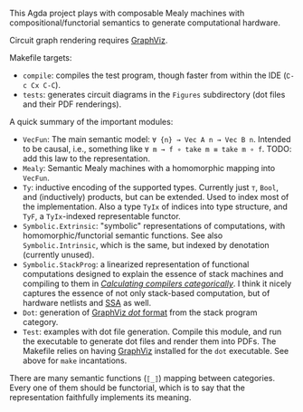This Agda project plays with composable Mealy machines with compositional/functorial semantics to generate computational hardware.

Circuit graph rendering requires [GraphViz](https://graphviz.org/).

Makefile targets:

*   `compile`: compiles the test program, though faster from within the IDE (`∁-c C­x C-C`).
*   `tests`: generates circuit diagrams in the `Figures` subdirectory (dot files and their PDF renderings).

A quick summary of the important modules:

*   `VecFun`: The main semantic model: `∀ {n} → Vec A n → Vec B n`.
    Intended to be causal, i.e., something like `∀ m → f ∘ take m ≡ take m ∘ f`.
    TODO: add this law to the representation.
*   `Mealy`: Semantic Mealy machines with a homomorphic mapping into `VecFun`.
*   `Ty`: inductive encoding of the supported types.
    Currently just `⊤`, `Bool`, and (inductively) products, but can be extended.
    Used to index most of the implementation.
    Also a type `TyIx` of indices into type structure, and `TyF`, a `TyIx`-indexed representable functor.
*   `Symbolic.Extrinsic`: "symbolic" representations of computations, with homomorphic/functorial semantic functions.
    See also `Symbolic.Intrinsic`, which is the same, but indexed by denotation (currently unused).
*   `Symbolic.StackProg`: a linearized representation of functional computations designed to explain the essence of stack machines and  compiling to them in [*Calculating compilers categorically*](http://conal.net/papers/calculating-compilers-categorically/).
    I think it nicely captures the essence of not only stack-based computation, but of hardware netlists and [SSA](https://en.wikipedia.org/wiki/Static_single_assignment_form) as well.
*   `Dot`: generation of [GraphViz *dot* format](https://en.wikipedia.org/wiki/DOT_%28graph_description_language%29) from the stack program category.
*   `Test`: examples with dot file generation.
    Compile this module, and run the executable to generate dot files and render them into PDFs.
    The Makefile relies on having [GraphViz](https://graphviz.org/) installed for the `dot` executable.
    See above for `make` incantations.

There are many semantic functions (`⟦_⟧`) mapping between categories.
Every one of them should be functorial, which is to say that the representation faithfully implements its meaning.
